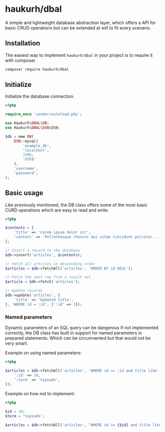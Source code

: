 haukurh/dbal
============

A simple and lightweight database abstraction layer, which offers a API for basic CRUD operations
but can be extended at will to fit every scenario.

Installation
------------

The easiest way to implement `haukurh/dbal` in your project is to require it with composer.

```bash
composer require haukurh/dbal
```

Initialize
-----------

Initialize the database connection.

```php
<?php

require_once 'vendor/autoload.php';

use Haukurh\DBAL\DB;
use Haukurh\DBAL\DSN\DSN;

$db = new DB(
    DSN::mysql(
        'example_db',
        'localhost',
        3306,
        'UTF8'
    ),
    'username',
    'password',
);

```

Basic usage
-----------

Like previously mentioned, the DB class offers some of the most basic CURD operations which are easy to read and write.

```php
<?php

$contents = [
    'title' => 'Lorem ipsum dolor sit',
    'content' => 'Pellentesque rhoncus dui vitae tincidunt pulvinar...'
];

// Insert a record to the database
$db->insert('articles', $contents);

// Fetch all articles in descending order
$articles = $db->fetchAll('articles', 'ORDER BY id DESC');

// Fetch the next row from a result set
$article = $db->fetch('articles');

// Update records
$db->update('articles', [
    'title' => 'Updated title',
], 'WHERE id = :id', [':id' => 3]);

```

### Named parameters

Dynamic parameters of an SQL query can be dangerous if not implemented correctly, the DB class has built in support
for named parameters in prepared statements.
Which can be circumvented but that would not be very smart.

Example on using named parameters:
```php
<?php

$articles = $db->fetchAll('articles', 'WHERE id >= :id and title like :term', [
    ':id' => 10,
    ':term' => '%ipsum%',
]);
```

Example on how not to implement:

```php
<?php

$id = 10;
$term = '%ipsum%';

$articles = $db->fetchAll('articles', "WHERE id >= {$id} and title like {$term}");

```

